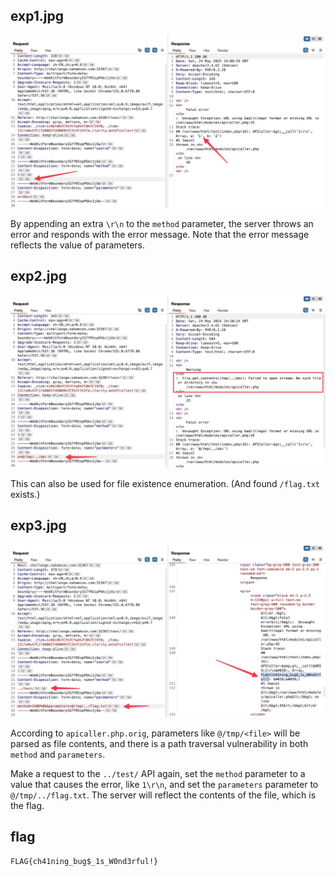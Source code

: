 ## exp1.jpg

![exp1.jpg](exp1.jpg)

By appending an extra `\r\n` to the `method` parameter, the server throws an error and responds with the error message.
Note that the error message reflects the value of parameters.

## exp2.jpg

![exp2.jpg](exp2.jpg)

This can also be used for file existence enumeration. (And found `/flag.txt` exists.)

## exp3.jpg

![exp3.jpg](exp3.jpg)

According to `apicaller.php.orig`, parameters like `@/tmp/<file>` will be parsed as file contents, and there is a path
traversal vulnerability in both `method` and `parameters`.

Make a request to the `../test/` API again, set the `method` parameter to a value that causes the error,
like `1\r\n`, and set the `parameters` parameter to `@/tmp/../flag.txt`. The server will reflect the contents of the
file, which is the flag.

## flag

```
FLAG{ch41ning_bug$_1s_W0nd3rful!}
```
